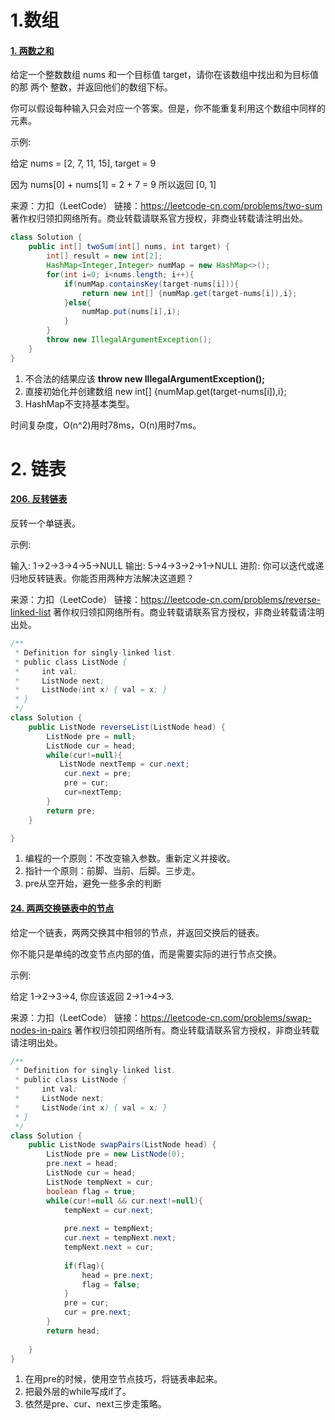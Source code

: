 # 1.数组

#### [1. 两数之和](https://leetcode-cn.com/problems/two-sum/)

给定一个整数数组 nums 和一个目标值 target，请你在该数组中找出和为目标值的那 两个 整数，并返回他们的数组下标。

你可以假设每种输入只会对应一个答案。但是，你不能重复利用这个数组中同样的元素。

示例:

给定 nums = [2, 7, 11, 15], target = 9

因为 nums[0] + nums[1] = 2 + 7 = 9
所以返回 [0, 1]

来源：力扣（LeetCode）
链接：https://leetcode-cn.com/problems/two-sum
著作权归领扣网络所有。商业转载请联系官方授权，非商业转载请注明出处。

```java
class Solution {
    public int[] twoSum(int[] nums, int target) {
        int[] result = new int[2];
        HashMap<Integer,Integer> numMap = new HashMap<>();
        for(int i=0; i<nums.length; i++){
            if(numMap.containsKey(target-nums[i])){
                return new int[] {numMap.get(target-nums[i]),i};
            }else{
                numMap.put(nums[i],i);
            }
        }
        throw new IllegalArgumentException();
    }
}
```

1. 不合法的结果应该 **throw new IllegalArgumentException();**
2. 直接初始化并创建数组 new int[] {numMap.get(target-nums[i]),i};
3. HashMap不支持基本类型。

时间复杂度，O(n^2)用时78ms，O(n)用时7ms。

# 2. 链表

#### [206. 反转链表](https://leetcode-cn.com/problems/reverse-linked-list/)

反转一个单链表。

示例:

输入: 1->2->3->4->5->NULL
输出: 5->4->3->2->1->NULL
进阶:
你可以迭代或递归地反转链表。你能否用两种方法解决这道题？

来源：力扣（LeetCode）
链接：https://leetcode-cn.com/problems/reverse-linked-list
著作权归领扣网络所有。商业转载请联系官方授权，非商业转载请注明出处。

```java
/**
 * Definition for singly-linked list.
 * public class ListNode {
 *     int val;
 *     ListNode next;
 *     ListNode(int x) { val = x; }
 * }
 */
class Solution {
    public ListNode reverseList(ListNode head) {
        ListNode pre = null;
        ListNode cur = head;
        while(cur!=null){
           ListNode nextTemp = cur.next;
            cur.next = pre;
            pre = cur;
            cur=nextTemp;
        }
        return pre;
    }

}
```



1. 编程的一个原则：不改变输入参数。重新定义并接收。
2. 指针一个原则：前脚、当前、后脚。三步走。
3. pre从空开始，避免一些多余的判断

#### [24. 两两交换链表中的节点](https://leetcode-cn.com/problems/swap-nodes-in-pairs/)

给定一个链表，两两交换其中相邻的节点，并返回交换后的链表。

你不能只是单纯的改变节点内部的值，而是需要实际的进行节点交换。

 

示例:

给定 1->2->3->4, 你应该返回 2->1->4->3.

来源：力扣（LeetCode）
链接：https://leetcode-cn.com/problems/swap-nodes-in-pairs
著作权归领扣网络所有。商业转载请联系官方授权，非商业转载请注明出处。

```java
/**
 * Definition for singly-linked list.
 * public class ListNode {
 *     int val;
 *     ListNode next;
 *     ListNode(int x) { val = x; }
 * }
 */
class Solution {
    public ListNode swapPairs(ListNode head) {
        ListNode pre = new ListNode(0);
        pre.next = head;
        ListNode cur = head;
        ListNode tempNext = cur;
        boolean flag = true;
        while(cur!=null && cur.next!=null){
            tempNext = cur.next;
            
            pre.next = tempNext;
            cur.next = tempNext.next;
            tempNext.next = cur;
            
            if(flag){
                head = pre.next;
                flag = false;
            }
            pre = cur;
            cur = pre.next;
        }
        return head;
        
    }
}
```



1. 在用pre的时候，使用空节点技巧，将链表串起来。
2. 把最外层的while写成if了。
3. 依然是pre、cur、next三步走策略。

